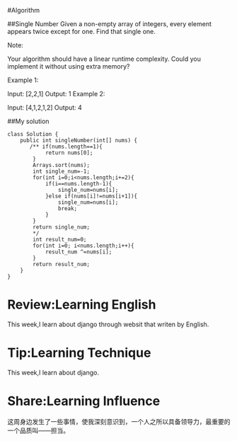 #Algorithm


##Single Number
Given a non-empty array of integers, every element appears twice except for one. 
Find that single one.

Note:

Your algorithm should have a linear runtime complexity. Could you implement it
 without using extra memory?

Example 1:

Input: [2,2,1]
Output: 1
Example 2:

Input: [4,1,2,1,2]
Output: 4

##My solution

	class Solution {
	    public int singleNumber(int[] nums) {
	       /** if(nums.length==1){
	            return nums[0];
	        }
	        Arrays.sort(nums);
	        int single_num=-1;
	        for(int i=0;i<nums.length;i+=2){
	            if(i==nums.length-1){
	                single_num=nums[i];
	            }else if(nums[i]!=nums[i+1]){
	                single_num=nums[i];
	                break;
	            }
	        }
	        return single_num;
	        */
	        int result_num=0;
	        for(int i=0; i<nums.length;i++){
	            result_num ^=nums[i];
	        }
	        return result_num;
	    }
	}

# Review:Learning English

   This week,I learn about django through websit that writen by English.

# Tip:Learning Technique
   
   This week,I learn about django.

# Share:Learning Influence

   这周身边发生了一些事情，使我深刻意识到，一个人之所以具备领导力，最重要的一个品质叫——担当。